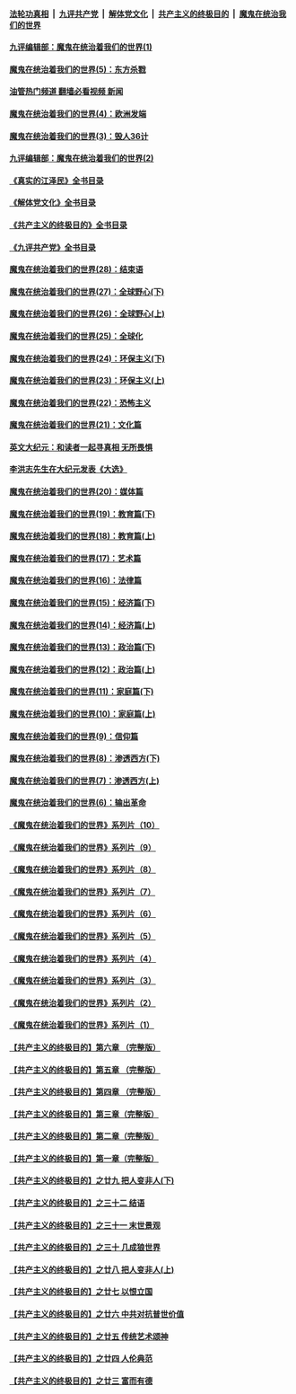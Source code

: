####  [法轮功真相](../../../../basic/blob/master/README.md?t=09220201) &nbsp;|&nbsp; [九评共产党](../../../../9ping.md/blob/master/README.md?t=09220201) &nbsp;|&nbsp; [解体党文化](../../../../jtdwh.md/blob/master/README.md?t=09220201)  &nbsp;|&nbsp; [共产主义的终极目的](../../../../gczydzjmd.md/blob/master/README.md?t=09220201) &nbsp;|&nbsp; [魔鬼在统治我们的世界](../../../../mgztzwmdsj.md/blob/master/README.md?t=09220201) 

#### [九评编辑部：魔鬼在统治着我们的世界(1)](../pages/nsc422/n10406825.md?t=09220201) 

#### [魔鬼在统治着我们的世界(5)：东方杀戮](../pages/nsc422/n10417707.md?t=09220201) 

#### [油管热门频道 翻墙必看视频 新闻](http://45.76.130.85:81/youtube.html?09220201)

#### [魔鬼在统治着我们的世界(4)：欧洲发端](../pages/nsc422/n10414890.md?t=09220201) 

#### [魔鬼在统治着我们的世界(3)：毁人36计](../pages/nsc422/n10411583.md?t=09220201) 

#### [九评编辑部：魔鬼在统治着我们的世界(2)](../pages/nsc422/n10410036.md?t=09220201) 

#### [《真实的江泽民》全书目录](../pages/nsc422/n13721399.md?t=09220201) 

#### [《解体党文化》全书目录](../pages/nsc422/n13721157.md?t=09220201) 

#### [《共产主义的终极目的》全书目录](../pages/nsc422/n13721048.md?t=09220201) 

#### [《九评共产党》全书目录](../pages/nsc422/n13708085.md?t=09220201) 

#### [魔鬼在统治着我们的世界(28)：结束语](../pages/nsc422/n10936246.md?t=09220201) 

#### [魔鬼在统治着我们的世界(27)：全球野心(下)](../pages/nsc422/n10928319.md?t=09220201) 

#### [魔鬼在统治着我们的世界(26)：全球野心(上)](../pages/nsc422/n10900318.md?t=09220201) 

#### [魔鬼在统治着我们的世界(25)：全球化](../pages/nsc422/n10788205.md?t=09220201) 

#### [魔鬼在统治着我们的世界(24)：环保主义(下)](../pages/nsc422/n10695307.md?t=09220201) 

#### [魔鬼在统治着我们的世界(23)：环保主义(上)](../pages/nsc422/n10688613.md?t=09220201) 

#### [魔鬼在统治着我们的世界(22)：恐怖主义](../pages/nsc422/n10614727.md?t=09220201) 

#### [魔鬼在统治着我们的世界(21)：文化篇](../pages/nsc422/n10597706.md?t=09220201) 

#### [英文大纪元：和读者一起寻真相 无所畏惧](../pages/nsc422/n12542027.md?t=09220201) 

#### [李洪志先生在大纪元发表《大选》](../pages/nsc422/n12534746.md?t=09220201) 

#### [魔鬼在统治着我们的世界(20)：媒体篇](../pages/nsc422/n10586579.md?t=09220201) 

#### [魔鬼在统治着我们的世界(19)：教育篇(下)](../pages/nsc422/n10564808.md?t=09220201) 

#### [魔鬼在统治着我们的世界(18)：教育篇(上)](../pages/nsc422/n10526970.md?t=09220201) 

#### [魔鬼在统治着我们的世界(17)：艺术篇](../pages/nsc422/n10499093.md?t=09220201) 

#### [魔鬼在统治着我们的世界(16)：法律篇](../pages/nsc422/n10485969.md?t=09220201) 

#### [魔鬼在统治着我们的世界(15)：经济篇(下)](../pages/nsc422/n10469975.md?t=09220201) 

#### [魔鬼在统治着我们的世界(14)：经济篇(上)](../pages/nsc422/n10457370.md?t=09220201) 

#### [魔鬼在统治着我们的世界(13)：政治篇(下)](../pages/nsc422/n10448270.md?t=09220201) 

#### [魔鬼在统治着我们的世界(12)：政治篇(上)](../pages/nsc422/n10444576.md?t=09220201) 

#### [魔鬼在统治着我们的世界(11)：家庭篇(下)](../pages/nsc422/n10440961.md?t=09220201) 

#### [魔鬼在统治着我们的世界(10)：家庭篇(上)](../pages/nsc422/n10435448.md?t=09220201) 

#### [魔鬼在统治着我们的世界(9)：信仰篇](../pages/nsc422/n10432159.md?t=09220201) 

#### [魔鬼在统治着我们的世界(8)：渗透西方(下)](../pages/nsc422/n10429603.md?t=09220201) 

#### [魔鬼在统治着我们的世界(7)：渗透西方(上)](../pages/nsc422/n10426013.md?t=09220201) 

#### [魔鬼在统治着我们的世界(6)：输出革命](../pages/nsc422/n10421536.md?t=09220201) 

#### [《魔鬼在统治着我们的世界》系列片（10）](../pages/nsc422/n12292670.md?t=09220201) 

#### [《魔鬼在统治着我们的世界》系列片（9）](../pages/nsc422/n12290859.md?t=09220201) 

#### [《魔鬼在统治着我们的世界》系列片（8）](../pages/nsc422/n12287445.md?t=09220201) 

#### [《魔鬼在统治着我们的世界》系列片（7）](../pages/nsc422/n12283425.md?t=09220201) 

#### [《魔鬼在统治着我们的世界》系列片（6）](../pages/nsc422/n12282314.md?t=09220201) 

#### [《魔鬼在统治着我们的世界》系列片（5）](../pages/nsc422/n12281419.md?t=09220201) 

#### [《魔鬼在统治着我们的世界》系列片（4）](../pages/nsc422/n12274024.md?t=09220201) 

#### [《魔鬼在统治着我们的世界》系列片（3）](../pages/nsc422/n12271322.md?t=09220201) 

#### [《魔鬼在统治着我们的世界》系列片（2）](../pages/nsc422/n12269049.md?t=09220201) 

#### [《魔鬼在统治着我们的世界》系列片（1）](../pages/nsc422/n12267575.md?t=09220201) 

#### [【共产主义的终极目的】第六章 （完整版）](../pages/nsc422/n11428913.md?t=09220201) 

#### [【共产主义的终极目的】第五章 （完整版）](../pages/nsc422/n11428912.md?t=09220201) 

#### [【共产主义的终极目的】第四章 （完整版）](../pages/nsc422/n11428907.md?t=09220201) 

#### [【共产主义的终极目的】第三章（完整版）](../pages/nsc422/n11428848.md?t=09220201) 

#### [【共产主义的终极目的】第二章（完整版）](../pages/nsc422/n11428831.md?t=09220201) 

#### [【共产主义的终极目的】第一章（完整版）](../pages/nsc422/n11417651.md?t=09220201) 

#### [【共产主义的终极目的】之廿九 把人变非人(下)](../pages/nsc422/n11344140.md?t=09220201) 

#### [【共产主义的终极目的】之三十二 结语](../pages/nsc422/n11360535.md?t=09220201) 

#### [【共产主义的终极目的】之三十一 末世景观](../pages/nsc422/n11351129.md?t=09220201) 

#### [【共产主义的终极目的】之三十 几成狼世界](../pages/nsc422/n11348280.md?t=09220201) 

#### [【共产主义的终极目的】之廿八 把人变非人(上)](../pages/nsc422/n11340492.md?t=09220201) 

#### [【共产主义的终极目的】之廿七 以恨立国](../pages/nsc422/n11336944.md?t=09220201) 

#### [【共产主义的终极目的】之廿六 中共对抗普世价值](../pages/nsc422/n11324785.md?t=09220201) 

#### [【共产主义的终极目的】之廿五 传统艺术颂神](../pages/nsc422/n11296396.md?t=09220201) 

#### [【共产主义的终极目的】之廿四 人伦典范](../pages/nsc422/n11296397.md?t=09220201) 

#### [【共产主义的终极目的】之廿三 富而有德](../pages/nsc422/n11283598.md?t=09220201) 

<img src='http://gfw-breaker.win/goodnews/indexes/nsc422.md' width='0px' height='0px'/>
